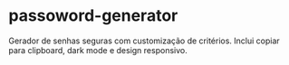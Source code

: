 # passoword-generator
Gerador de senhas seguras com customização de critérios. Inclui copiar para clipboard, dark mode e design responsivo.
